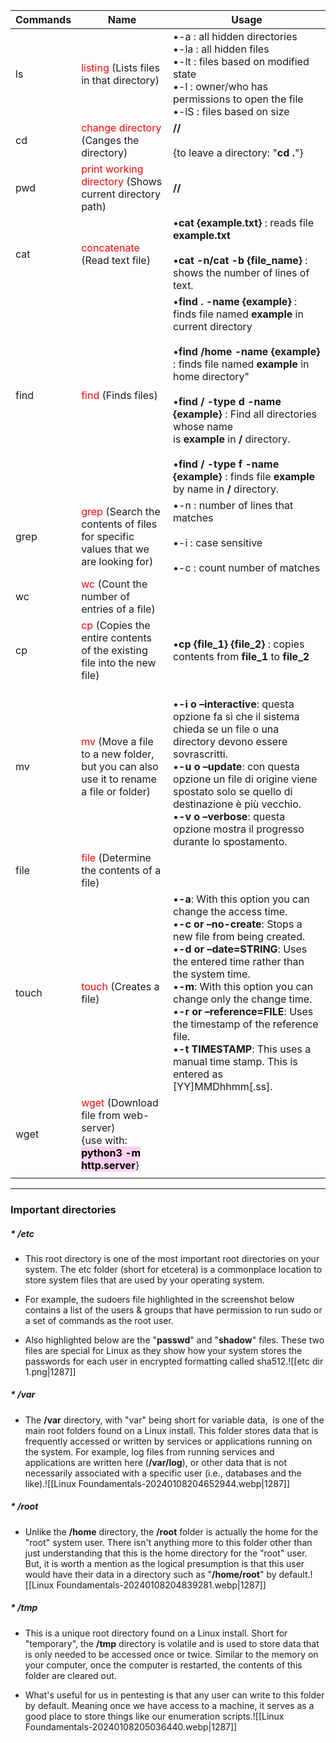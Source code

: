 
| Commands | Name | Usage |
| ---- | ---- | ---- |
| ls | <span style="color:#FF0000">listing</span> (Lists files in that directory) | •-a : all hidden directories<br>•-la :  all hidden files<br>•-lt :  files based on modified state<br>•-l : owner/who has permissions to open the file<br>•-lS :  files based on size |
| cd | <span style="color:#FF0000">change directory</span> (Canges the directory) | **//** <br><br>{to leave a directory: "**cd .**"} |
| pwd | <span style="color:#FF0000">print working directory</span> (Shows current directory path) | **//** |
| cat | <span style="color:#FF0000">concatenate</span> (Read text file) | •**cat {example.txt}** : reads file **example.txt**<br><br>•**cat -n/cat -b {file_name}** : shows the number of lines of text. |
| find | <span style="color:#FF0000">find</span> (Finds files) | •**find . -name {example}** : finds file named  **example** in current directory<br><br>•**find /home -name {example}** : finds file named **example** in home directory"<br><br>•**find / -type d -name {example}** : Find all directories whose name is **example** in **/** directory.<br><br>•**find / -type f -name {example}** : finds file **example** by name in **/** directory. |
| grep | <span style="color:#FF0000">grep</span> (Search the contents of files for specific values that we are looking for) | •-n : number of lines that matches<br><br>•-i : case sensitive<br><br>•-c : count number of matches |
| wc | <span style="color:#FF0000">wc</span> (Count the number of entries of a file) |  |
| cp | <span style="color:#FF0000">cp</span> (Copies the entire contents of the existing file into the new file) | •**cp {file_1} {file_2}** : copies contents from **file_1** to **file_2** |
| mv | <span style="color:#FF0000">mv</span> (Move a file to a new folder, but you can also use it to rename a file or folder) | <br>•**-i o –interactive**: questa opzione fa sì che il sistema chieda se un file o una directory devono essere sovrascritti.<br>•**-u o –update**: con questa opzione un file di origine viene spostato solo se quello di destinazione è più vecchio.<br>•**-v o –verbose**: questa opzione mostra il progresso durante lo spostamento. |
| file | <span style="color:#FF0000">file</span> (Determine the contents of a file) |  |
| touch  | <span style="color:#FF0000">touch</span> (Creates a file) | •**-a**: With this option you can change the access time.<br>•**-c or –no-create**: Stops a new file from being created.<br>•**-d or –date=STRING**: Uses the entered time rather than the system time.<br>•**-m**: With this option you can change only the change time.<br>•**-r or –reference=FILE**: Uses the timestamp of the reference file.<br>•**-t TIMESTAMP**: This uses a manual time stamp. This is entered as [YY]MMDhhmm[.ss]. |
| wget | <span style="color:#FF0000">wget</span> (Download file from web-server)<br>{use with: **<mark style="background: #FFB8EBA6;"><span style="color:#000000">python3 -m http.server</span></mark>**}  |  |
|  |  |  |

* **


### Important directories
##### * /etc 
* This root directory is one of the most important root directories on your system. The etc folder (short for etcetera) is a commonplace location to store system files that are used by your operating system. 

* For example, the sudoers file highlighted in the screenshot below contains a list of the users & groups that have permission to run sudo or a set of commands as the root user.

* Also highlighted below are the "**passwd**" and "**shadow**" files. These two files are special for Linux as they show how your system stores the passwords for each user in encrypted formatting called sha512.![[etc dir 1.png|1287]]
##### * /var
* The **/var** directory, with "var" being short for variable data,  is one of the main root folders found on a Linux install. This folder stores data that is frequently accessed or written by services or applications running on the system. For example, log files from running services and applications are written here (**/var/log**), or other data that is not necessarily associated with a specific user (i.e., databases and the like).![[Linux Foundamentals-20240108204652944.webp|1287]]

##### * /root
* Unlike the **/home** directory, the **/root** folder is actually the home for the "root" system user. There isn't anything more to this folder other than just understanding that this is the home directory for the "root" user. But, it is worth a mention as the logical presumption is that this user would have their data in a directory such as "**/home/root**" by default.![[Linux Foundamentals-20240108204839281.webp|1287]]


##### * /tmp 
* This is a unique root directory found on a Linux install. Short for "temporary", the **/tmp** directory is volatile and is used to store data that is only needed to be accessed once or twice. Similar to the memory on your computer, once the computer is restarted, the contents of this folder are cleared out.

* What's useful for us in pentesting is that any user can write to this folder by default. Meaning once we have access to a machine, it serves as a good place to store things like our enumeration scripts.![[Linux Foundamentals-20240108205036440.webp|1287]]

